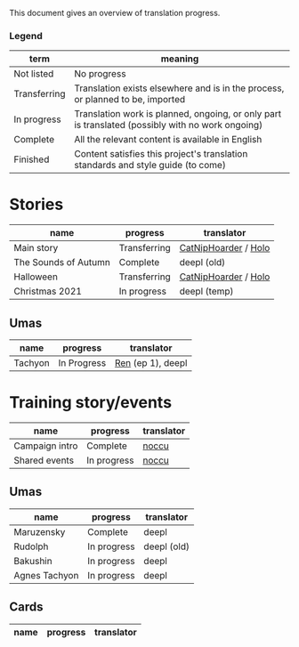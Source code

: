 This document gives an overview of translation progress.  

### Legend
term | meaning
--- | ---
Not listed | No progress
Transferring | Translation exists elsewhere and is in the process, or planned to be, imported
In progress | Translation work is planned, ongoing, or only part is translated (possibly with no work ongoing)
Complete | All the relevant content is available in English
Finished | Content satisfies this project's translation standards and style guide (to come)

# Stories
name | progress | translator
--- | --- | ---
Main story | Transferring | [CatNipHoarder][] / [Holo][]
The Sounds of Autumn | Complete | deepl (old)
Halloween | Transferring | [CatNipHoarder][] / [Holo][]
Christmas 2021 | In progress | deepl (temp)
## Umas
name | progress | translator
--- | --- | ---
Tachyon | In Progress | [Ren][] (ep 1), deepl


# Training story/events
name | progress | translator
--- | --- | ---
Campaign intro | Complete | [noccu][]
Shared events | In progress | [noccu][]

## Umas
name | progress | translator
--- | --- | ---
Maruzensky | Complete | deepl
Rudolph | In progress | deepl (old)
Bakushin | In progress | deepl
Agnes Tachyon | In progress | deepl

## Cards

name | progress | translator
--- | --- | ---


[noccu]: https://github.com/noccu
[Ren]: https://watatomo.github.io/tl/
[Holo]: https://www.youtube.com/channel/UC1sbBH3dYW5K-WVKjFF2uEA
[CatNipHoarder]: https://twitter.com/CatNipHoarder